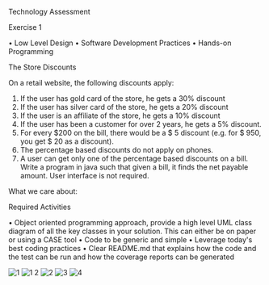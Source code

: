 Technology Assessment

Exercise 1

• Low Level Design
• Software Development Practices
• Hands-on Programming

The Store Discounts

On a retail website, the following discounts apply:

1. If the user has gold card of the store, he gets a 30% discount
2. If the user has silver card of the store, he gets a 20% discount
3. If the user is an affiliate of the store, he gets a 10% discount
4. If the user has been a customer for over 2 years, he gets a 5% discount.
5. For every $200 on the bill, there would be a $ 5 discount (e.g. for $ 950, you get $ 20
as a discount).
6. The percentage based discounts do not apply on phones.
7. A user can get only one of the percentage based discounts on a bill.
Write a program in java such that given a bill, it finds the net payable amount. User interface is not required. 

What we care about:

Required Activities

• Object oriented programming approach, provide a high level UML class diagram of all the key classes in your solution. This can either be on paper or using a CASE tool
• Code to be generic and simple
• Leverage today's best coding practices
• Clear README.md that explains how the code and the test can be run and how the coverage reports can be generated


![1](https://user-images.githubusercontent.com/61588968/182868275-d62fcf3c-3e4d-4518-a866-0bbccc2a6a03.png)
![1 2](https://user-images.githubusercontent.com/61588968/182868308-e05b8523-9634-4f1a-9a4b-f0cc36d1d7fe.png)
![2](https://user-images.githubusercontent.com/61588968/182868328-75dcd865-9152-4263-af40-b9da704945e9.png)
![3](https://user-images.githubusercontent.com/61588968/182868346-94eee172-88f4-47db-bb40-42ee84a3ce0f.png)
![4](https://user-images.githubusercontent.com/61588968/182868356-859b3909-edd8-432c-ae61-a5442461050b.png)



